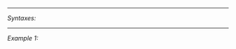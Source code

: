 


---
*Syntaxes:*

<!-- [] call `BIN_fnc_callButtonEvent` -->

---
*Example 1:*

<!-- 
```sqf
[] call BIN_fnc_callButtonEvent;
``` -->